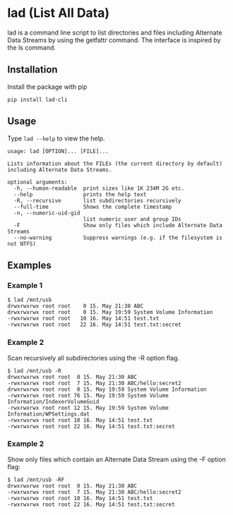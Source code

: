 # lad (List All Data)
lad is a command line script to list directories and files including Alternate Data Streams by using the getfattr command.
The interface is inspired by the ls command.


## Installation

Install the package with pip

    pip install lad-cli

## Usage
Type ```lad --help``` to view the help.

```
usage: lad [OPTION]... [FILE]...

Lists information about the FILEs (the current directory by default) including Alternate Data Streams.

optional arguments:
  -h, --human-readable  print sizes like 1K 234M 2G etc.
  --help                prints the help text
  -R, --recursive       list subdirectories recursively
  --full-time           Shows the complete timestamp
  -n, --numeric-uid-gid
                        list numeric user and group IDs
  -F                    Show only files which include Alternate Data Streams
  --no-warning          Suppress warnings (e.g. if the filesystem is not NTFS)
```

## Examples

### Example 1

```
$ lad /mnt/usb
drwxrwxrwx root root    0 15. May 21:30 ABC
drwxrwxrwx root root    0 15. May 19:59 System Volume Information
-rwxrwxrwx root root   10 16. May 14:51 test.txt
-rwxrwxrwx root root   22 16. May 14:51 test.txt:secret
```

### Example 2
Scan recursively all subdirectories using the -R option flag.
```
$ lad /mnt/usb -R
drwxrwxrwx root root  0 15. May 21:30 ABC
-rwxrwxrwx root root  7 15. May 21:30 ABC/hello:secret2
drwxrwxrwx root root  0 15. May 19:59 System Volume Information
-rwxrwxrwx root root 76 15. May 19:59 System Volume Information/IndexerVolumeGuid
-rwxrwxrwx root root 12 15. May 19:59 System Volume Information/WPSettings.dat
-rwxrwxrwx root root 10 16. May 14:51 test.txt
-rwxrwxrwx root root 22 16. May 14:51 test.txt:secret
```

### Example 2
Show only files which contain an Alternate Data Stream using the -F option flag:
```
$ lad /mnt/usb -RF
drwxrwxrwx root root  0 15. May 21:30 ABC
-rwxrwxrwx root root  7 15. May 21:30 ABC/hello:secret2
-rwxrwxrwx root root 10 16. May 14:51 test.txt
-rwxrwxrwx root root 22 16. May 14:51 test.txt:secret
```

